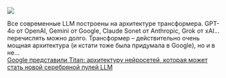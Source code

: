 <!--2025-01-16 12:20:39-->
<div class="yb">
  <div class="rss smaller1 habr"><img src="https://habrastorage.org/getpro/habr/upload_files/1bd/f98/4b1/1bdf984b1702f14c6b2a098b27111834.png" /><p>Все современные LLM построены на архитектуре трансформера. GPT-4o от OpenAI, Gemini от Google, Claude Sonet от Anthropic, Grok от xAI... перечислять можно долго. Трансформер – действительно очень мощная архитектура (и кстати тоже была придумала в Google), но и в не... <br><a class="light" href="https://habr.com/ru/news/874170/?utm_source=habrahabr&utm_medium=rss&utm_campaign=874170">Google представили Titan: архитектуру нейросетей, которая может стать новой серебряной пулей LLM</a></div>
</div>
